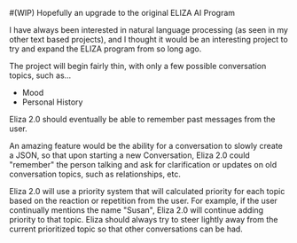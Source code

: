 #(WIP) Hopefully an upgrade to the original ELIZA AI Program

I have always been interested in natural language processing (as seen in my other text based projects), and I thought it
would be an interesting project to try and expand the ELIZA program from so long ago.

The project will begin fairly thin, with only a few possible conversation topics, such as...
+ Mood
+ Personal History

Eliza 2.0 should eventually be able to remember past messages from the user.

An amazing feature would be the ability for a conversation to slowly create a JSON, so that upon starting a new Conversation,
Eliza 2.0 could "remember" the person talking and ask for clarification or updates on old conversation topics, such as
relationships, etc. 

Eliza 2.0 will use a priority system that will calculated priority for each topic based on the reaction or repetition from 
the user. For example, if the user continually mentions the name "Susan", Eliza 2.0 will continue adding priority to that
topic. Eliza should always try to steer lightly away from the current prioritized topic so that other conversations can be had.
